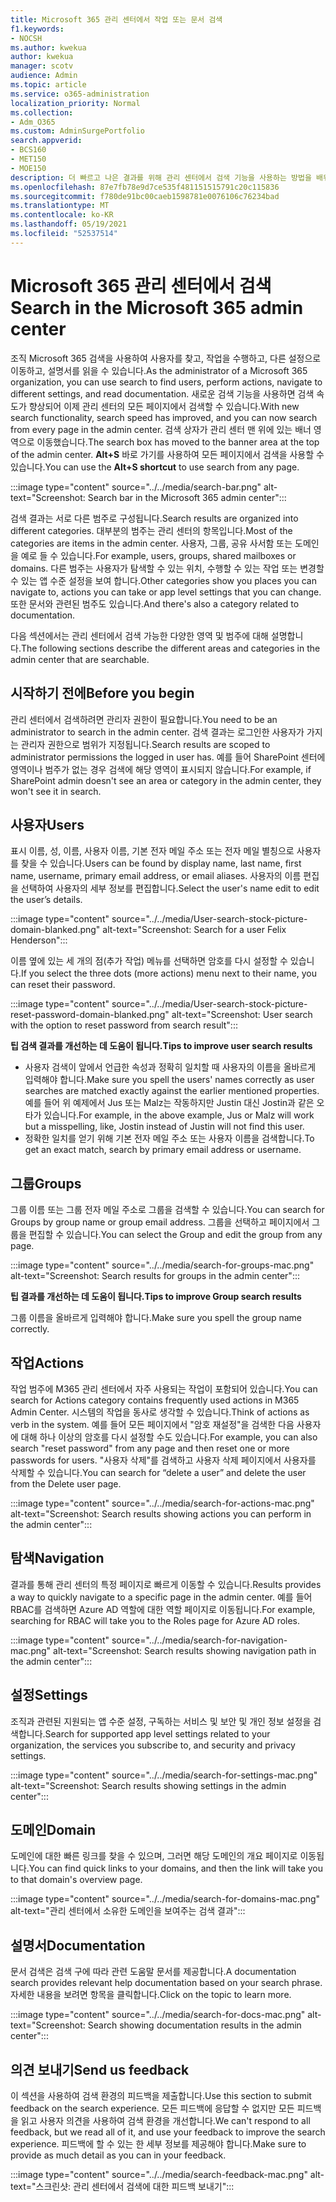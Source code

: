```yaml
---
title: Microsoft 365 관리 센터에서 작업 또는 문서 검색
f1.keywords:
- NOCSH
ms.author: kwekua
author: kwekua
manager: scotv
audience: Admin
ms.topic: article
ms.service: o365-administration
localization_priority: Normal
ms.collection:
- Adm_O365
ms.custom: AdminSurgePortfolio
search.appverid:
- BCS160
- MET150
- MOE150
description: 더 빠르고 나은 결과를 위해 관리 센터에서 검색 기능을 사용하는 방법을 배워야 합니다.
ms.openlocfilehash: 87e7fb78e9d7ce535f481151515791c20c115836
ms.sourcegitcommit: f780de91bc00caeb1598781e0076106c76234bad
ms.translationtype: MT
ms.contentlocale: ko-KR
ms.lasthandoff: 05/19/2021
ms.locfileid: "52537514"
---
```

# <a name="search-in-the-microsoft-365-admin-center"></a><span data-ttu-id="87b1e-103">Microsoft 365 관리 센터에서 검색</span><span class="sxs-lookup"><span data-stu-id="87b1e-103">Search in the Microsoft 365 admin center</span></span>

<span data-ttu-id="87b1e-104">조직 Microsoft 365 검색을 사용하여 사용자를 찾고, 작업을 수행하고, 다른 설정으로 이동하고, 설명서를 읽을 수 있습니다.</span><span class="sxs-lookup"><span data-stu-id="87b1e-104">As the administrator of a Microsoft 365 organization, you can use search to find users, perform actions, navigate to different settings, and read documentation.</span></span> <span data-ttu-id="87b1e-105">새로운 검색 기능을 사용하면 검색 속도가 향상되어 이제 관리 센터의 모든 페이지에서 검색할 수 있습니다.</span><span class="sxs-lookup"><span data-stu-id="87b1e-105">With new search functionality, search speed has improved, and you can now search from every page in the admin center.</span></span> <span data-ttu-id="87b1e-106">검색 상자가 관리 센터 맨 위에 있는 배너 영역으로 이동했습니다.</span><span class="sxs-lookup"><span data-stu-id="87b1e-106">The search box has moved to the banner area at the top of the admin center.</span></span> <span data-ttu-id="87b1e-107">**Alt+S** 바로 가기를 사용하여 모든 페이지에서 검색을 사용할 수 있습니다.</span><span class="sxs-lookup"><span data-stu-id="87b1e-107">You can use the **Alt+S shortcut** to use search from any page.</span></span>

:::image type="content" source="../../media/search-bar.png" alt-text="Screenshot: Search bar in the Microsoft 365 admin center":::

<span data-ttu-id="87b1e-109">검색 결과는 서로 다른 범주로 구성됩니다.</span><span class="sxs-lookup"><span data-stu-id="87b1e-109">Search results are organized into different categories.</span></span> <span data-ttu-id="87b1e-110">대부분의 범주는 관리 센터의 항목입니다.</span><span class="sxs-lookup"><span data-stu-id="87b1e-110">Most of the categories are items in the admin center.</span></span> <span data-ttu-id="87b1e-111">사용자, 그룹, 공유 사서함 또는 도메인을 예로 들 수 있습니다.</span><span class="sxs-lookup"><span data-stu-id="87b1e-111">For example, users, groups, shared mailboxes or domains.</span></span> <span data-ttu-id="87b1e-112">다른 범주는 사용자가 탐색할 수 있는 위치, 수행할 수 있는 작업 또는 변경할 수 있는 앱 수준 설정을 보여 합니다.</span><span class="sxs-lookup"><span data-stu-id="87b1e-112">Other categories show you places you can navigate to, actions you can take or app level settings that you can change.</span></span> <span data-ttu-id="87b1e-113">또한 문서와 관련된 범주도 있습니다.</span><span class="sxs-lookup"><span data-stu-id="87b1e-113">And there's also a category related to documentation.</span></span>

<span data-ttu-id="87b1e-114">다음 섹션에서는 관리 센터에서 검색 가능한 다양한 영역 및 범주에 대해 설명합니다.</span><span class="sxs-lookup"><span data-stu-id="87b1e-114">The following sections describe the different areas and categories in the admin center that are searchable.</span></span>

## <a name="before-you-begin"></a><span data-ttu-id="87b1e-115">시작하기 전에</span><span class="sxs-lookup"><span data-stu-id="87b1e-115">Before you begin</span></span>

<span data-ttu-id="87b1e-116">관리 센터에서 검색하려면 관리자 권한이 필요합니다.</span><span class="sxs-lookup"><span data-stu-id="87b1e-116">You need to be an administrator to search in the admin center.</span></span> <span data-ttu-id="87b1e-117">검색 결과는 로그인한 사용자가 가지는 관리자 권한으로 범위가 지정됩니다.</span><span class="sxs-lookup"><span data-stu-id="87b1e-117">Search results are scoped to administrator permissions the logged in user has.</span></span> <span data-ttu-id="87b1e-118">예를 들어 SharePoint 센터에 영역이나 범주가 없는 경우 검색에 해당 영역이 표시되지 않습니다.</span><span class="sxs-lookup"><span data-stu-id="87b1e-118">For example, if SharePoint admin doesn't see an area or category in the admin center, they won't see it in search.</span></span>

## <a name="users"></a><span data-ttu-id="87b1e-119">사용자</span><span class="sxs-lookup"><span data-stu-id="87b1e-119">Users</span></span>

<span data-ttu-id="87b1e-120">표시 이름, 성, 이름, 사용자 이름, 기본 전자 메일 주소 또는 전자 메일 별칭으로 사용자를 찾을 수 있습니다.</span><span class="sxs-lookup"><span data-stu-id="87b1e-120">Users can be found by display name, last name, first name, username, primary email address, or email aliases.</span></span> <span data-ttu-id="87b1e-121">사용자의 이름 편집을 선택하여 사용자의 세부 정보를 편집합니다.</span><span class="sxs-lookup"><span data-stu-id="87b1e-121">Select the user's name edit to edit the user’s details.</span></span>

:::image type="content" source="../../media/User-search-stock-picture-domain-blanked.png" alt-text="Screenshot: Search for a user Felix Henderson":::

<span data-ttu-id="87b1e-123">이름 옆에 있는 세 개의 점(추가 작업) 메뉴를 선택하면 암호를 다시 설정할 수 있습니다.</span><span class="sxs-lookup"><span data-stu-id="87b1e-123">If you select the three dots (more actions) menu next to their name, you can reset their password.</span></span>

:::image type="content" source="../../media/User-search-stock-picture-reset-password-domain-blanked.png" alt-text="Screenshot: User search with the option to reset password from search result":::

<span data-ttu-id="87b1e-125">**팁 검색 결과를 개선하는 데 도움이 됩니다.**</span><span class="sxs-lookup"><span data-stu-id="87b1e-125">**Tips to improve user search results**</span></span>

- <span data-ttu-id="87b1e-126">사용자 검색이 앞에서 언급한 속성과 정확히 일치할 때 사용자의 이름을 올바르게 입력해야 합니다.</span><span class="sxs-lookup"><span data-stu-id="87b1e-126">Make sure you spell the users' names correctly as user searches are matched exactly against the earlier mentioned properties.</span></span> <span data-ttu-id="87b1e-127">예를 들어 위 예제에서 Jus 또는 Malz는 작동하지만 Justin 대신 Jostin과 같은 오타가 있습니다.</span><span class="sxs-lookup"><span data-stu-id="87b1e-127">For example, in the above example, Jus or Malz will work but a misspelling, like, Jostin instead of Justin will not find this user.</span></span>
- <span data-ttu-id="87b1e-128">정확한 일치를 얻기 위해 기본 전자 메일 주소 또는 사용자 이름을 검색합니다.</span><span class="sxs-lookup"><span data-stu-id="87b1e-128">To get an exact match, search by primary email address or username.</span></span>

## <a name="groups"></a><span data-ttu-id="87b1e-129">그룹</span><span class="sxs-lookup"><span data-stu-id="87b1e-129">Groups</span></span>

<span data-ttu-id="87b1e-130">그룹 이름 또는 그룹 전자 메일 주소로 그룹을 검색할 수 있습니다.</span><span class="sxs-lookup"><span data-stu-id="87b1e-130">You can search for Groups by group name or group email address.</span></span> <span data-ttu-id="87b1e-131">그룹을 선택하고 페이지에서 그룹을 편집할 수 있습니다.</span><span class="sxs-lookup"><span data-stu-id="87b1e-131">You can select the Group and edit the group from any page.</span></span>

:::image type="content" source="../../media/search-for-groups-mac.png" alt-text="Screenshot: Search results for groups in the admin center":::

<span data-ttu-id="87b1e-133">**팁 결과를 개선하는 데 도움이 됩니다.**</span><span class="sxs-lookup"><span data-stu-id="87b1e-133">**Tips to improve Group search results**</span></span>

<span data-ttu-id="87b1e-134">그룹 이름을 올바르게 입력해야 합니다.</span><span class="sxs-lookup"><span data-stu-id="87b1e-134">Make sure you spell the group name correctly.</span></span>

## <a name="actions"></a><span data-ttu-id="87b1e-135">작업</span><span class="sxs-lookup"><span data-stu-id="87b1e-135">Actions</span></span>

<span data-ttu-id="87b1e-136">작업 범주에 M365 관리 센터에서 자주 사용되는 작업이 포함되어 있습니다.</span><span class="sxs-lookup"><span data-stu-id="87b1e-136">You can search for Actions category contains frequently used actions in M365 Admin Center.</span></span> <span data-ttu-id="87b1e-137">시스템의 작업을 동사로 생각할 수 있습니다.</span><span class="sxs-lookup"><span data-stu-id="87b1e-137">Think of actions as verb in the system.</span></span> <span data-ttu-id="87b1e-138">예를 들어 모든 페이지에서 "암호 재설정"을 검색한 다음 사용자에 대해 하나 이상의 암호를 다시 설정할 수도 있습니다.</span><span class="sxs-lookup"><span data-stu-id="87b1e-138">For example, you can also search "reset password" from any page and then reset one or more passwords for users.</span></span> <span data-ttu-id="87b1e-139">"사용자 삭제"를 검색하고 사용자 삭제 페이지에서 사용자를 삭제할 수 있습니다.</span><span class="sxs-lookup"><span data-stu-id="87b1e-139">You can search for “delete a user” and delete the user from the Delete user page.</span></span>

:::image type="content" source="../../media/search-for-actions-mac.png" alt-text="Screenshot: Search results showing actions you can perform in the admin center":::

## <a name="navigation"></a><span data-ttu-id="87b1e-141">탐색</span><span class="sxs-lookup"><span data-stu-id="87b1e-141">Navigation</span></span>

<span data-ttu-id="87b1e-142">결과를 통해 관리 센터의 특정 페이지로 빠르게 이동할 수 있습니다.</span><span class="sxs-lookup"><span data-stu-id="87b1e-142">Results provides a way to quickly navigate to a specific page in the admin center.</span></span> <span data-ttu-id="87b1e-143">예를 들어 RBAC를 검색하면 Azure AD 역할에 대한 역할 페이지로 이동됩니다.</span><span class="sxs-lookup"><span data-stu-id="87b1e-143">For example, searching for RBAC will take you to the Roles page for Azure AD roles.</span></span>

:::image type="content" source="../../media/search-for-navigation-mac.png" alt-text="Screenshot: Search results showing navigation path in the admin center":::

## <a name="settings"></a><span data-ttu-id="87b1e-145">설정</span><span class="sxs-lookup"><span data-stu-id="87b1e-145">Settings</span></span>

<span data-ttu-id="87b1e-146">조직과 관련된 지원되는 앱 수준 설정, 구독하는 서비스 및 보안 및 개인 정보 설정을 검색합니다.</span><span class="sxs-lookup"><span data-stu-id="87b1e-146">Search for supported app level settings related to your organization, the services you subscribe to, and security and privacy settings.</span></span>

:::image type="content" source="../../media/search-for-settings-mac.png" alt-text="Screenshot: Search results showing settings in the admin center":::

## <a name="domain"></a><span data-ttu-id="87b1e-148">도메인</span><span class="sxs-lookup"><span data-stu-id="87b1e-148">Domain</span></span>

<span data-ttu-id="87b1e-149">도메인에 대한 빠른 링크를 찾을 수 있으며, 그러면 해당 도메인의 개요 페이지로 이동됩니다.</span><span class="sxs-lookup"><span data-stu-id="87b1e-149">You can find quick links to your domains, and then the link will take you to that domain's overview page.</span></span>

:::image type="content" source="../../media/search-for-domains-mac.png" alt-text="관리 센터에서 소유한 도메인을 보여주는 검색 결과":::

## <a name="documentation"></a><span data-ttu-id="87b1e-151">설명서</span><span class="sxs-lookup"><span data-stu-id="87b1e-151">Documentation</span></span>

<span data-ttu-id="87b1e-152">문서 검색은 검색 구에 따라 관련 도움말 문서를 제공합니다.</span><span class="sxs-lookup"><span data-stu-id="87b1e-152">A documentation search provides relevant help documentation based on your search phrase.</span></span> <span data-ttu-id="87b1e-153">자세한 내용을 보려면 항목을 클릭합니다.</span><span class="sxs-lookup"><span data-stu-id="87b1e-153">Click on the topic to learn more.</span></span>

:::image type="content" source="../../media/search-for-docs-mac.png" alt-text="Screenshot: Search showing documentation results in the admin center":::

## <a name="send-us-feedback"></a><span data-ttu-id="87b1e-155">의견 보내기</span><span class="sxs-lookup"><span data-stu-id="87b1e-155">Send us feedback</span></span>

<span data-ttu-id="87b1e-156">이 섹션을 사용하여 검색 환경의 피드백을 제출합니다.</span><span class="sxs-lookup"><span data-stu-id="87b1e-156">Use this section to submit feedback on the search experience.</span></span> <span data-ttu-id="87b1e-157">모든 피드백에 응답할 수 없지만 모든 피드백을 읽고 사용자 의견을 사용하여 검색 환경을 개선합니다.</span><span class="sxs-lookup"><span data-stu-id="87b1e-157">We can't respond to all feedback, but we read all of it, and use your feedback to improve the search experience.</span></span> <span data-ttu-id="87b1e-158">피드백에 할 수 있는 한 세부 정보를 제공해야 합니다.</span><span class="sxs-lookup"><span data-stu-id="87b1e-158">Make sure to provide as much detail as you can in your feedback.</span></span>

:::image type="content" source="../../media/search-feedback-mac.png" alt-text="스크린샷: 관리 센터에서 검색에 대한 피드백 보내기":::